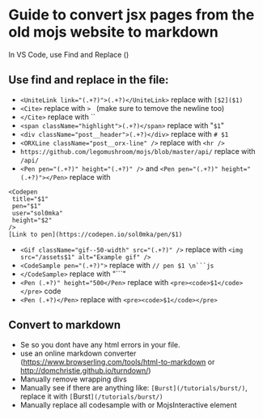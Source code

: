 # Guide to convert jsx pages from the old mojs website to markdown
In VS Code, use Find and Replace ()

## Use find and replace in the file:
 - `<UniteLink link="(.+?)">(.+?)</UniteLink>` replace with `[$2]($1)`
 - `<Cite>` replace with `> ` (make sure to temove the newline too)
 - `</Cite>` replace with ``
 - `<span className="highlight">(.+?)</span>` replace with "`$1`"
 - `<div className="post__header">(.+?)</div>` replace with `# $1`
 - `<ORXLine className="post__orx-line" />` replace with `<hr />`
 - `https://github.com/legomushroom/mojs/blob/master/api/` replace with `/api/`
 - `<Pen pen="(.+?)" height="(.+?)" />` and `<Pen pen="(.+?)" height="(.+?)"></Pen>` replace with
 ```
<Codepen
  title="$1"
  pen="$1"
  user="sol0mka"
  height="$2"
/>
[Link to pen](https://codepen.io/sol0mka/pen/$1)
```
 - `<Gif className="gif--50-width" src="(.+?)" />` replace with `<img src="/assets$1" alt="Example gif" />`
 - `<CodeSample pen="(.+?)">` replace with `// pen $1 \n```js`
 - `</CodeSample>` replace with "```"
 - `<Pen (.+?)" height="500</Pen>` replace with `<pre><code>$1</code></pre>` code
 - `<Pen (.+?)</Pen>` replace with `<pre><code>$1</code></pre>`

## Convert to markdown
 - Se so you dont have any html errors in your file.
 - use an online markdown converter (https://www.browserling.com/tools/html-to-markdown or http://domchristie.github.io/turndown/)
 - Manually remove wrapping divs
 - Manually see if there are anything like: ``[Burst](/tutorials/burst/)``, replace it with `[`Burst`](/tutorials/burst/)`
 - Manually replace all codesample with <MojsDemo code=" the code " penSource="the codepen id" /> or MojsInteractive element